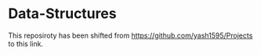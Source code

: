 # Data-Structures
This reposiroty has been shifted from https://github.com/yash1595/Projects to this link.
